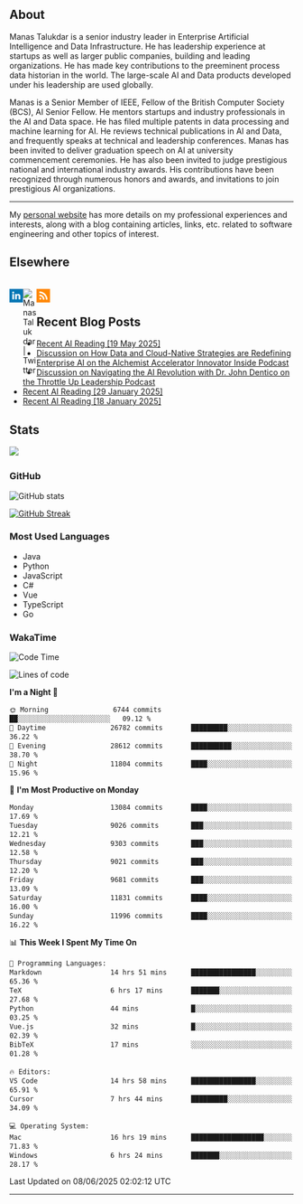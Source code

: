 ## About

Manas Talukdar is a senior industry leader in Enterprise Artificial Intelligence and Data Infrastructure. He has leadership experience at startups as well as larger public companies, building and leading organizations. He has made key contributions to the preeminent process data historian in the world. The large-scale AI and Data products developed under his leadership are used globally.

Manas is a Senior Member of IEEE, Fellow of the British Computer Society (BCS), AI Senior Fellow. He mentors startups and industry professionals in the AI and Data space. He has filed multiple patents in data processing and machine learning for AI. He reviews technical publications in AI and Data, and frequently speaks at technical and leadership conferences. Manas has been invited to deliver graduation speech on AI at university commencement ceremonies. He has also been invited to judge prestigious national and international industry awards. His contributions have been recognized through numerous honors and awards, and invitations to join prestigious AI organizations.

---

My [personal website](https://manastalukdar.github.io/) has more details on my professional experiences and interests, along with a blog containing articles, links, etc. related to software engineering and other topics of interest.

## Elsewhere

</br>

<a href="https://www.linkedin.com/in/manastalukdar" target="_blank">
  <img align="left" alt="Manas Talukdar | Linkedin" width="24px" src="https://raw.githubusercontent.com/edent/SuperTinyIcons/master/images/svg/linkedin.svg" />
</a>
<a href="https://www.twitter.com/manastalukdar" target="_blank">
  <img align="left" alt="Manas Talukdar | Twitter" width="24px" src="https://github.com/TheDudeThatCode/TheDudeThatCode/blob/master/Assets/Twitter.svg" />
</a>
<a href="https://manastalukdar.github.io/" target="_blank">
  <img align="left" alt="Manas Talukdar | Website" width="24px" src="https://github.com/edent/SuperTinyIcons/blob/master/images/svg/rss.svg" />
</a>

</br>

## Recent Blog Posts

<!-- BLOG:START -->
- [Recent AI Reading [19 May 2025]](https://manastalukdar.github.io/blog/2025/05/19/recent-ai-reading-19-may-2025/)
- [Discussion on How Data and Cloud-Native Strategies are Redefining Enterprise AI on the Alchemist Accelerator Innovator Inside Podcast](https://manastalukdar.github.io/blog/2025/03/18/discussion-data-enterprise-ai-alchemist-accelerator-innovators-inside-podcast/)
- [Discussion on Navigating the AI Revolution with Dr. John Dentico on the Throttle Up Leadership Podcast](https://manastalukdar.github.io/blog/2025/03/07/discussion-ai-dr-john-dentico-throttle-up-leadership-podcast/)
- [Recent AI Reading [29 January 2025]](https://manastalukdar.github.io/blog/2025/01/29/recent-ai-reading-29-january-2025/)
- [Recent AI Reading [18 January 2025]](https://manastalukdar.github.io/blog/2025/01/18/recent-ai-reading-18-january-2025/)
<!-- BLOG:END -->

## Stats

![](https://komarev.com/ghpvc/?username=manastalukdar)

### GitHub

![GitHub stats](https://github-readme-stats.vercel.app/api?username=manastalukdar&show_icons=true&hide_border=true&hide_rank=true&hide_title=true&icon_color=79ff97&text_color=cecac3&bg_color=4d4b4b)

[![GitHub Streak](https://streak-stats.demolab.com?user=manastalukdar&hide_border=true&border_radius=4&date_format=M%20j%5B%2C%20Y%5D&background=4D4B4B)](https://git.io/streak-stats)

### Most Used Languages

- Java
- Python
- JavaScript
- C#
- Vue
- TypeScript
- Go

<!--
![Top Langs](https://github-readme-stats.vercel.app/api/top-langs/?username=manastalukdar&layout=compact&hide_border=true&hide_title=true&icon_color=79ff97&text_color=cecac3&bg_color=4d4b4b)
-->

### WakaTime

<!--START_SECTION:waka-->
![Code Time](http://img.shields.io/badge/Code%20Time-5%2C663%20hrs%2011%20mins-blue)

![Lines of code](https://img.shields.io/badge/From%20Hello%20World%20I%27ve%20Written-21.3%20million%20lines%20of%20code-blue)

**I'm a Night 🦉** 

```text
🌞 Morning                6744 commits        ██░░░░░░░░░░░░░░░░░░░░░░░   09.12 % 
🌆 Daytime                26782 commits       █████████░░░░░░░░░░░░░░░░   36.22 % 
🌃 Evening                28612 commits       ██████████░░░░░░░░░░░░░░░   38.70 % 
🌙 Night                  11804 commits       ████░░░░░░░░░░░░░░░░░░░░░   15.96 % 
```
📅 **I'm Most Productive on Monday** 

```text
Monday                   13084 commits       ████░░░░░░░░░░░░░░░░░░░░░   17.69 % 
Tuesday                  9026 commits        ███░░░░░░░░░░░░░░░░░░░░░░   12.21 % 
Wednesday                9303 commits        ███░░░░░░░░░░░░░░░░░░░░░░   12.58 % 
Thursday                 9021 commits        ███░░░░░░░░░░░░░░░░░░░░░░   12.20 % 
Friday                   9681 commits        ███░░░░░░░░░░░░░░░░░░░░░░   13.09 % 
Saturday                 11831 commits       ████░░░░░░░░░░░░░░░░░░░░░   16.00 % 
Sunday                   11996 commits       ████░░░░░░░░░░░░░░░░░░░░░   16.22 % 
```


📊 **This Week I Spent My Time On** 

```text
💬 Programming Languages: 
Markdown                 14 hrs 51 mins      ████████████████░░░░░░░░░   65.36 % 
TeX                      6 hrs 17 mins       ███████░░░░░░░░░░░░░░░░░░   27.68 % 
Python                   44 mins             █░░░░░░░░░░░░░░░░░░░░░░░░   03.25 % 
Vue.js                   32 mins             █░░░░░░░░░░░░░░░░░░░░░░░░   02.39 % 
BibTeX                   17 mins             ░░░░░░░░░░░░░░░░░░░░░░░░░   01.28 % 

🔥 Editors: 
VS Code                  14 hrs 58 mins      ████████████████░░░░░░░░░   65.91 % 
Cursor                   7 hrs 44 mins       █████████░░░░░░░░░░░░░░░░   34.09 % 

💻 Operating System: 
Mac                      16 hrs 19 mins      ██████████████████░░░░░░░   71.83 % 
Windows                  6 hrs 24 mins       ███████░░░░░░░░░░░░░░░░░░   28.17 % 
```


 Last Updated on 08/06/2025 02:02:12 UTC
<!--END_SECTION:waka-->

---

<!--

**manastalukdar/manastalukdar** is a ✨ _special_ ✨ repository because its `README.md` (this file) appears on your GitHub profile.

Here are some ideas to get you started:

- 🔭 I’m currently working on ...
- 🌱 I’m currently learning ...
- 👯 I’m looking to collaborate on ...
- 🤔 I’m looking for help with ...
- 💬 Ask me about ...
- 📫 How to reach me: ...
- 😄 Pronouns: ...
- ⚡ Fun fact: ...
-->
